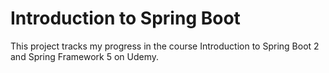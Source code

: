 # Introduction to Spring Boot

This project tracks my progress in the course Introduction to Spring Boot 2 and Spring Framework 5 on Udemy.
